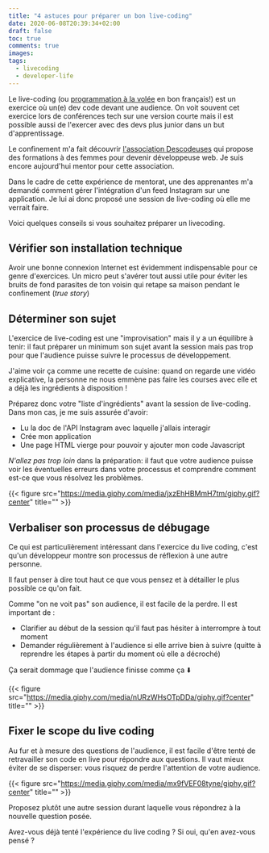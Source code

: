 ```yaml
---
title: "4 astuces pour préparer un bon live-coding"
date: 2020-06-08T20:39:34+02:00
draft: false
toc: true
comments: true
images:
tags:
  - livecoding
  - developer-life
---
```


Le live-coding (ou [programmation à la volée](https://fr.wikipedia.org/wiki/Live_coding) en bon français!) est un exercice où un(e) dev code devant une audience. On voit souvent cet exercice lors de conférences tech sur une version courte mais il est possible aussi de l'exercer avec des devs plus junior dans un but d'apprentissage. 

Le confinement m'a fait découvrir [l'association Descodeuses](https://www.descodeuses.org/frontend) qui propose des formations à des femmes pour devenir développeuse web. Je suis encore aujourd'hui mentor pour cette association. 

Dans le cadre de cette expérience de mentorat, une des apprenantes m'a demandé comment gérer l'intégration d'un feed Instagram sur une application. Je lui ai donc proposé une session de live-coding  où elle me verrait faire. 

Voici quelques conseils si vous souhaitez préparer un livecoding.

## Vérifier son installation technique

Avoir une bonne connexion Internet est évidemment indispensable pour ce genre d'exercices. Un micro peut s'avérer tout aussi utile pour éviter les bruits de fond parasites de ton voisin qui retape sa maison pendant le confinement (*true story*)

## Déterminer son sujet

L'exercice de live-coding est une "improvisation" mais il y a un équilibre à tenir: il faut préparer un minimum son sujet avant la session mais pas trop pour que l'audience puisse suivre le processus de développement. 

J'aime voir ça comme une recette de cuisine: quand on regarde une vidéo explicative, la personne ne nous emmène pas faire les courses avec elle et a déjà les ingrédients à disposition !

Préparez donc votre "liste d'ingrédients" avant la session de live-coding. Dans mon cas, je me suis assurée d'avoir: 

- Lu la doc de l'API Instagram avec laquelle j'allais interagir
- Crée mon application
- Une page HTML vierge pour pouvoir y ajouter mon code Javascript

_N'allez pas trop loin_ dans la préparation: il faut que votre audience puisse voir les éventuelles erreurs dans votre processus et comprendre comment est-ce que vous résolvez les problèmes. 

{{< figure src="https://media.giphy.com/media/jxzEhHBMmH7tm/giphy.gif?center" title="" >}} 


## Verbaliser son processus de débugage

Ce qui est particulièrement intéressant dans l'exercice du live coding, c'est qu'un développeur montre son processus de réflexion à une autre personne. 

Il faut penser à dire tout haut ce que vous pensez et à détailler le plus possible ce qu'on fait.

Comme "on ne voit pas" son audience, il est facile de la perdre. Il est important de : 

- Clarifier au début de la session qu'il faut pas hésiter à interrompre à tout moment
- Demander régulièrement à l'audience si elle arrive bien à suivre (quitte à reprendre les étapes à partir du moment où elle a décroché)

Ça serait dommage que l'audience finisse comme ça ⬇️

{{< figure src="https://media.giphy.com/media/nURzWHsOTpDDa/giphy.gif?center" title="" >}} 

## Fixer le scope du live coding

Au fur et à mesure des questions de l'audience, il est facile d'être tenté de retravailler son code en live pour répondre aux questions.  Il vaut mieux éviter de se disperser: vous risquez de perdre l'attention de votre audience.


{{< figure src="https://media.giphy.com/media/mx9fVEF08tyne/giphy.gif?center" title="" >}} 

Proposez plutôt une autre session durant laquelle vous répondrez à la nouvelle question posée. 



Avez-vous déjà tenté l'expérience du live coding ? Si oui, qu'en avez-vous pensé ?
